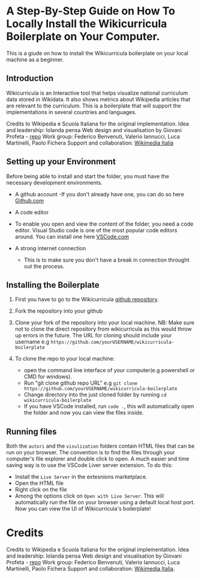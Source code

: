 # A Step-By-Step Guide on How To Locally Install the Wikicurricula Boilerplate on Your Computer.

This is a giude on how to install the Wikicurricula boilerplate on your local machine as a beginner.


## Introduction
Wikicurricula is an Interactive tool that helps visualize national curriculum data stored in Wikidata. It also shows metrics about Wikipedia articles that are relevant to the curriculum.
This is a boilerplate that will support the implementations in several countries and languages.


Credits to Wikipedia e Scuola Italiana for the original implementation.
Idea and leadership: Iolanda pensa
Web design and visualisation by Giovani Profeta - [repo](https://github.com/giovannipro/giovannipro.github.io/tree/master/wikipedia-scuola-italiana)
Work group: Federico Benvenuti, Valerio Iannucci, Luca Martinelli, Paolo Fichera
Support and collaboration: [Wikimedia Italia](https://www.wikimedia.it/)


## Setting up your Environment

Before being able to install and start the folder, you must have the necessary development environments.

  - A github account
   -If you don't already have one, you can do so here [Github.com](github.com)
   
  - A code editor
   - To enable you open and view the content of the folder, you need a code editor. Visual Studio code is one of the 
     most popular code editors around. You can install one here [VSCode.com](https://code.visualstudio.com/download)
  
  - A strong internet connection
    - This is to make sure you don't have a break in connection throught out the process.



## Installing the Boilerplate

1. First you have to go to the Wikicurricula [github repository](https://github.com/wikicurricula-uy/wikicurricula-boilerplate).

2. Fork the repository into your github

3. Clone your fork of the repository into your local machine.
  NB: Make sure not to clone the direct repository from wikicurricula as this would throw up errors in the future. The URL for cloning
  should include your username e.g `https://github.com/yourUSERNAME/wikicurricula-boilerplate`

4. To clone the repo to your local machine:
   - open the command line interface of your computer(e.g powershell or CMD for windows).
   - Run "git clone github repo URL" e.g `git clone https://github.com/yourUSERNAME/wikicurricula-boilerplate`
   - Change directory into the just cloned folder by running `cd wikicurricula-boilerplate`
   - If you have VSCode installed, run `code .`, this will automatically open the folder and now you can view the files inside.

 ## Running files

 Both the `autori` and the `visulization` folders contain HTML files that can be run on your browser.
 The convention is to find the files through your computer's file explorer and double click to open.
 A much easier and time saving way is to use the VSCode Liver server extension. To do this:
   - Install the `Live Server` in the extesnions marketplace.
   - Open the HTML file
   - Right click on the file
   - Among the options click on `Open with Live Server`.
    This will automatically run the file on your browser using a default local host port. Now you can view the UI of Wikicurricula's boilerplate!

# Credits
Credits to Wikipedia e Scuola Italiana for the original implementation.
Idea and leadership: Iolanda pensa
Web design and visualisation by Giovani Profeta - [repo](https://github.com/giovannipro/giovannipro.github.io/tree/master/wikipedia-scuola-italiana)
Work group: Federico Benvenuti, Valerio Iannucci, Luca Martinelli, Paolo Fichera
Support and collaboration: [Wikimedia Italia](https://www.wikimedia.it/).